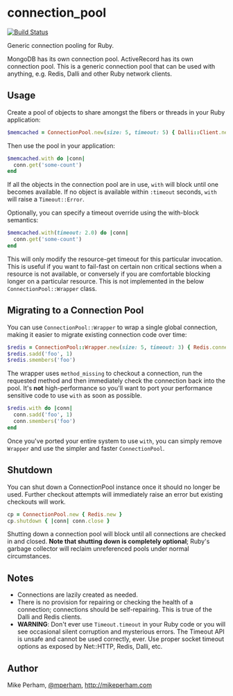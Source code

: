connection\_pool
=================
[![Build Status](https://travis-ci.org/mperham/connection_pool.svg)](https://travis-ci.org/mperham/connection_pool)

Generic connection pooling for Ruby.

MongoDB has its own connection pool.  ActiveRecord has its own connection pool.
This is a generic connection pool that can be used with anything, e.g. Redis,
Dalli and other Ruby network clients.


Usage
-----

Create a pool of objects to share amongst the fibers or threads in your Ruby
application:

``` ruby
$memcached = ConnectionPool.new(size: 5, timeout: 5) { Dalli::Client.new }
```

Then use the pool in your application:

``` ruby
$memcached.with do |conn|
  conn.get('some-count')
end
```

If all the objects in the connection pool are in use, `with` will block
until one becomes available.  If no object is available within `:timeout` seconds,
`with` will raise a `Timeout::Error`.

Optionally, you can specify a timeout override using the with-block semantics:

``` ruby
$memcached.with(timeout: 2.0) do |conn|
  conn.get('some-count')
end
```

This will only modify the resource-get timeout for this particular
invocation. This is useful if you want to fail-fast on certain non critical
sections when a resource is not available, or conversely if you are comfortable
blocking longer on a particular resource. This is not implemented in the below
`ConnectionPool::Wrapper` class.

## Migrating to a Connection Pool

You can use `ConnectionPool::Wrapper` to wrap a single global connection,
making it easier to migrate existing connection code over time:

``` ruby
$redis = ConnectionPool::Wrapper.new(size: 5, timeout: 3) { Redis.connect }
$redis.sadd('foo', 1)
$redis.smembers('foo')
```

The wrapper uses `method_missing` to checkout a connection, run the requested
method and then immediately check the connection back into the pool.  It's
**not** high-performance so you'll want to port your performance sensitive code
to use `with` as soon as possible.

``` ruby
$redis.with do |conn|
  conn.sadd('foo', 1)
  conn.smembers('foo')
end
```

Once you've ported your entire system to use `with`, you can simply remove
`Wrapper` and use the simpler and faster `ConnectionPool`.


## Shutdown

You can shut down a ConnectionPool instance once it should no longer be used.
Further checkout attempts will immediately raise an error but existing checkouts
will work.

```ruby
cp = ConnectionPool.new { Redis.new }
cp.shutdown { |conn| conn.close }
```

Shutting down a connection pool will block until all connections are checked in and closed.
**Note that shutting down is completely optional**; Ruby's garbage collector will reclaim
unreferenced pools under normal circumstances.


Notes
-----

- Connections are lazily created as needed.
- There is no provision for repairing or checking the health of a connection;
  connections should be self-repairing.  This is true of the Dalli and Redis
  clients.
- **WARNING**: Don't ever use `Timeout.timeout` in your Ruby code or you will see
  occasional silent corruption and mysterious errors.  The Timeout API is unsafe
  and cannot be used correctly, ever.  Use proper socket timeout options as
  exposed by Net::HTTP, Redis, Dalli, etc.


Author
------

Mike Perham, [@mperham](https://twitter.com/mperham), <http://mikeperham.com>
